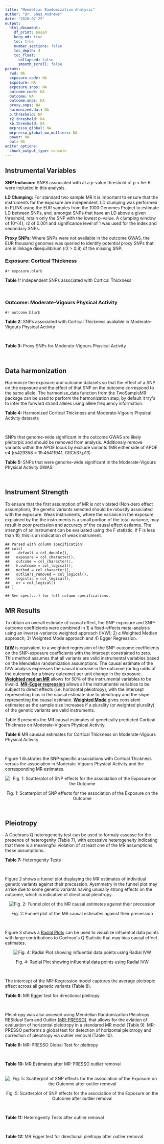```yaml
---
title: "Mendelian Randomization Analysis"
author: "Dr. Shea Andrews"
date: "2020-07-25"
output:
  html_document:
    df_print: paged
    keep_md: true
    toc: true
    number_sections: false
    toc_depth: 4
    toc_float:
      collapsed: false
      smooth_scroll: false
params:
  rwd: NA
  exposure.code: NA
  Exposure: NA
  exposure.snps: NA
  outcome.code: NA
  Outcome: NA
  outcome.snps: NA
  proxy.snps: NA
  harmonized.dat: NA
  p.threshold: NA
  r2.threshold: NA
  kb.threshold: NA
  mrpresso_global: NA
  mrpresso_global_wo_outliers: NA
  power: NA
  out: NA
editor_options:
  chunk_output_type: console
---
```







## Instrumental Variables
**SNP Inclusion:** SNPS associated with at a p-value threshold of p < 5e-6 were included in this analysis.
<br>

**LD Clumping:** For standard two sample MR it is important to ensure that the instruments for the exposure are independent. LD clumping was performed in PLINK using the EUR samples from the 1000 Genomes Project to estimate LD between SNPs, and, amongst SNPs that have an LD above a given threshold, retain only the SNP with the lowest p-value. A clumping window of 10^{4}, r2 of 0.001 and significance level of 1 was used for the index and secondary SNPs.
<br>

**Proxy SNPs:** Where SNPs were not available in the outcome GWAS, the EUR thousand genomes was queried to identify potential proxy SNPs that are in linkage disequilibrium (r2 > 0.8) of the missing SNP.
<br>

### Exposure: Cortical Thickness
`#r exposure.blurb`
<br>

**Table 1:** Independent SNPs associated with Cortical Thickness
<div data-pagedtable="false">
  <script data-pagedtable-source type="application/json">
{"columns":[{"label":["SNP"],"name":[1],"type":["chr"],"align":["left"]},{"label":["CHROM"],"name":[2],"type":["dbl"],"align":["right"]},{"label":["POS"],"name":[3],"type":["dbl"],"align":["right"]},{"label":["REF"],"name":[4],"type":["chr"],"align":["left"]},{"label":["ALT"],"name":[5],"type":["chr"],"align":["left"]},{"label":["AF"],"name":[6],"type":["dbl"],"align":["right"]},{"label":["BETA"],"name":[7],"type":["dbl"],"align":["right"]},{"label":["SE"],"name":[8],"type":["dbl"],"align":["right"]},{"label":["Z"],"name":[9],"type":["dbl"],"align":["right"]},{"label":["P"],"name":[10],"type":["dbl"],"align":["right"]},{"label":["N"],"name":[11],"type":["dbl"],"align":["right"]},{"label":["TRAIT"],"name":[12],"type":["chr"],"align":["left"]}],"data":[{"1":"rs1180331","2":"1","3":"40012184","4":"G","5":"A","6":"0.4610","7":"0.0039","8":"0.0008","9":"4.875000","10":"5.299e-07","11":"32872","12":"Cortical_Thickness"},{"1":"rs556204","2":"1","3":"57595583","4":"G","5":"C","6":"0.1594","7":"-0.0050","8":"0.0010","9":"-5.000000","10":"1.417e-06","11":"32441","12":"Cortical_Thickness"},{"1":"rs2002058","2":"1","3":"58561329","4":"C","5":"T","6":"0.1892","7":"0.0046","8":"0.0010","9":"4.600000","10":"1.289e-06","11":"33089","12":"Cortical_Thickness"},{"1":"rs7549825","2":"1","3":"98554409","4":"A","5":"G","6":"0.3084","7":"0.0040","8":"0.0008","9":"5.000000","10":"2.503e-06","11":"32872","12":"Cortical_Thickness"},{"1":"rs7531555","2":"1","3":"196929310","4":"C","5":"T","6":"0.2386","7":"0.0047","8":"0.0009","9":"5.222222","10":"7.662e-08","11":"32639","12":"Cortical_Thickness"},{"1":"rs6738528","2":"2","3":"27149258","4":"T","5":"A","6":"0.3984","7":"0.0045","8":"0.0008","9":"5.625000","10":"7.324e-09","11":"32872","12":"Cortical_Thickness"},{"1":"rs3770776","2":"2","3":"37150793","4":"A","5":"G","6":"0.4299","7":"0.0039","8":"0.0008","9":"4.875000","10":"3.170e-07","11":"32872","12":"Cortical_Thickness"},{"1":"rs11692435","2":"2","3":"98275354","4":"G","5":"A","6":"0.0910","7":"-0.0091","8":"0.0015","9":"-6.066667","10":"3.179e-10","11":"29128","12":"Cortical_Thickness"},{"1":"rs533577","2":"3","3":"39489651","4":"C","5":"T","6":"0.4935","7":"-0.0050","8":"0.0008","9":"-6.250000","10":"8.426e-11","11":"32872","12":"Cortical_Thickness"},{"1":"rs11708974","2":"3","3":"64395184","4":"C","5":"T","6":"0.4778","7":"0.0035","8":"0.0008","9":"4.375000","10":"4.070e-06","11":"32872","12":"Cortical_Thickness"},{"1":"rs2636563","2":"3","3":"183939044","4":"G","5":"C","6":"0.2416","7":"0.0044","8":"0.0009","9":"4.888889","10":"2.299e-06","11":"31046","12":"Cortical_Thickness"},{"1":"rs10016059","2":"4","3":"2405007","4":"T","5":"C","6":"0.3379","7":"0.0038","8":"0.0008","9":"4.750000","10":"4.994e-06","11":"32441","12":"Cortical_Thickness"},{"1":"rs7657284","2":"4","3":"39688694","4":"A","5":"C","6":"0.2465","7":"0.0044","8":"0.0009","9":"4.888890","10":"2.680e-07","11":"32872","12":"Cortical_Thickness"},{"1":"rs7683042","2":"4","3":"46999235","4":"A","5":"G","6":"0.4028","7":"-0.0036","8":"0.0008","9":"-4.500000","10":"3.852e-06","11":"32872","12":"Cortical_Thickness"},{"1":"rs13107325","2":"4","3":"103188709","4":"C","5":"T","6":"0.0707","7":"-0.0076","8":"0.0015","9":"-5.066667","10":"5.054e-07","11":"32872","12":"Cortical_Thickness"},{"1":"rs35021943","2":"4","3":"121643239","4":"A","5":"C","6":"0.2422","7":"0.0051","8":"0.0009","9":"5.666670","10":"2.979e-09","11":"32872","12":"Cortical_Thickness"},{"1":"rs40565","2":"5","3":"55828636","4":"C","5":"T","6":"0.8108","7":"0.0048","8":"0.0010","9":"4.800000","10":"5.911e-07","11":"32249","12":"Cortical_Thickness"},{"1":"rs2744449","2":"6","3":"52951185","4":"G","5":"C","6":"0.9107","7":"0.0059","8":"0.0013","9":"4.538462","10":"4.452e-06","11":"33281","12":"Cortical_Thickness"},{"1":"rs194833","2":"7","3":"103761274","4":"G","5":"T","6":"0.4771","7":"-0.0035","8":"0.0008","9":"-4.375000","10":"3.614e-06","11":"32486","12":"Cortical_Thickness"},{"1":"rs6961970","2":"7","3":"113901132","4":"C","5":"A","6":"0.2334","7":"0.0041","8":"0.0009","9":"4.555556","10":"2.411e-06","11":"32872","12":"Cortical_Thickness"},{"1":"rs724265","2":"8","3":"8219182","4":"G","5":"A","6":"0.6272","7":"0.0041","8":"0.0008","9":"5.125000","10":"1.012e-07","11":"32872","12":"Cortical_Thickness"},{"1":"rs3200031","2":"8","3":"26227484","4":"C","5":"T","6":"0.0773","7":"0.0071","8":"0.0014","9":"5.071429","10":"5.526e-07","11":"32872","12":"Cortical_Thickness"},{"1":"rs7824177","2":"8","3":"110585288","4":"A","5":"G","6":"0.1616","7":"-0.0059","8":"0.0010","9":"-5.900000","10":"8.922e-09","11":"32872","12":"Cortical_Thickness"},{"1":"rs12543282","2":"8","3":"144627241","4":"C","5":"T","6":"0.2395","7":"0.0043","8":"0.0009","9":"4.777778","10":"4.087e-06","11":"32764","12":"Cortical_Thickness"},{"1":"rs35025323","2":"10","3":"97089991","4":"T","5":"C","6":"0.1210","7":"-0.0054","8":"0.0011","9":"-4.909090","10":"1.762e-06","11":"32872","12":"Cortical_Thickness"},{"1":"rs4296031","2":"11","3":"42540012","4":"G","5":"A","6":"0.8037","7":"-0.0044","8":"0.0010","9":"-4.400000","10":"3.779e-06","11":"32486","12":"Cortical_Thickness"},{"1":"rs7957460","2":"12","3":"32945835","4":"G","5":"A","6":"0.6732","7":"-0.0037","8":"0.0008","9":"-4.625000","10":"2.960e-06","11":"32512","12":"Cortical_Thickness"},{"1":"rs12815451","2":"12","3":"51738706","4":"T","5":"C","6":"0.1519","7":"0.0070","8":"0.0015","9":"4.666670","10":"3.201e-06","11":"20004","12":"Cortical_Thickness"},{"1":"rs1558801","2":"12","3":"109036359","4":"A","5":"C","6":"0.3852","7":"-0.0041","8":"0.0009","9":"-4.555560","10":"2.204e-06","11":"30860","12":"Cortical_Thickness"},{"1":"rs4772440","2":"13","3":"102712476","4":"C","5":"T","6":"0.4224","7":"-0.0036","8":"0.0008","9":"-4.500000","10":"3.102e-06","11":"32872","12":"Cortical_Thickness"},{"1":"rs1742401","2":"16","3":"1971601","4":"G","5":"A","6":"0.3809","7":"-0.0038","8":"0.0008","9":"-4.750000","10":"7.050e-07","11":"32764","12":"Cortical_Thickness"},{"1":"rs734957","2":"17","3":"2612584","4":"G","5":"A","6":"0.2235","7":"0.0066","8":"0.0012","9":"5.500000","10":"6.126e-08","11":"22106","12":"Cortical_Thickness"},{"1":"rs11656696","2":"17","3":"10033679","4":"C","5":"A","6":"0.4288","7":"0.0040","8":"0.0008","9":"5.000000","10":"2.117e-07","11":"32512","12":"Cortical_Thickness"},{"1":"rs7215205","2":"17","3":"29818258","4":"T","5":"C","6":"0.6326","7":"-0.0036","8":"0.0008","9":"-4.500000","10":"3.115e-06","11":"32680","12":"Cortical_Thickness"},{"1":"rs2316766","2":"17","3":"43919068","4":"G","5":"T","6":"0.2098","7":"0.0069","8":"0.0011","9":"6.272727","10":"2.903e-10","11":"26063","12":"Cortical_Thickness"},{"1":"rs117826338","2":"19","3":"5904353","4":"C","5":"T","6":"0.1353","7":"0.0062","8":"0.0012","9":"5.166667","10":"9.902e-08","11":"30012","12":"Cortical_Thickness"},{"1":"rs3816046","2":"19","3":"46118127","4":"C","5":"T","6":"0.3206","7":"-0.0041","8":"0.0008","9":"-5.125000","10":"8.464e-07","11":"30344","12":"Cortical_Thickness"},{"1":"rs5994871","2":"22","3":"22091244","4":"C","5":"T","6":"0.7171","7":"0.0042","8":"0.0009","9":"4.666667","10":"8.821e-07","11":"32872","12":"Cortical_Thickness"},{"1":"rs5756894","2":"22","3":"38450136","4":"C","5":"A","6":"0.6043","7":"0.0035","8":"0.0008","9":"4.375000","10":"4.741e-06","11":"32872","12":"Cortical_Thickness"}],"options":{"columns":{"min":{},"max":[10]},"rows":{"min":[10],"max":[10]},"pages":{}}}
  </script>
</div>
<br>

### Outcome: Moderate-Vigours Physical Activity
`#r outcome.blurb`
<br>

**Table 2:** SNPs associated with Cortical Thickness avaliable in Moderate-Vigours Physical Activity
<div data-pagedtable="false">
  <script data-pagedtable-source type="application/json">
{"columns":[{"label":["SNP"],"name":[1],"type":["chr"],"align":["left"]},{"label":["CHROM"],"name":[2],"type":["dbl"],"align":["right"]},{"label":["POS"],"name":[3],"type":["dbl"],"align":["right"]},{"label":["REF"],"name":[4],"type":["chr"],"align":["left"]},{"label":["ALT"],"name":[5],"type":["chr"],"align":["left"]},{"label":["AF"],"name":[6],"type":["dbl"],"align":["right"]},{"label":["BETA"],"name":[7],"type":["dbl"],"align":["right"]},{"label":["SE"],"name":[8],"type":["dbl"],"align":["right"]},{"label":["Z"],"name":[9],"type":["dbl"],"align":["right"]},{"label":["P"],"name":[10],"type":["dbl"],"align":["right"]},{"label":["N"],"name":[11],"type":["dbl"],"align":["right"]},{"label":["TRAIT"],"name":[12],"type":["chr"],"align":["left"]}],"data":[{"1":"rs1180331","2":"1","3":"40012184","4":"G","5":"A","6":"0.458217","7":"-2.09714e-04","8":"0.00221232","9":"-0.09479370","10":"0.9200","11":"377234","12":"MVPA"},{"1":"rs556204","2":"1","3":"57595583","4":"G","5":"C","6":"0.159740","7":"-3.58906e-03","8":"0.00301759","9":"-1.18938000","10":"0.2300","11":"377234","12":"MVPA"},{"1":"rs2002058","2":"1","3":"58561329","4":"C","5":"T","6":"0.192649","7":"-2.41518e-03","8":"0.00281431","9":"-0.85817800","10":"0.3900","11":"377234","12":"MVPA"},{"1":"rs7549825","2":"1","3":"98554409","4":"A","5":"G","6":"0.304180","7":"-1.66611e-03","8":"0.00240441","9":"-0.69293900","10":"0.4900","11":"377234","12":"MVPA"},{"1":"rs7531555","2":"1","3":"196929310","4":"C","5":"T","6":"0.229282","7":"1.48350e-03","8":"0.00261861","9":"0.56652200","10":"0.5700","11":"377234","12":"MVPA"},{"1":"rs6738528","2":"2","3":"27149258","4":"T","5":"A","6":"0.388959","7":"6.18855e-04","8":"0.00226085","9":"0.27372700","10":"0.7800","11":"377234","12":"MVPA"},{"1":"rs3770776","2":"2","3":"37150793","4":"A","5":"G","6":"0.419415","7":"-3.30428e-04","8":"0.00223714","9":"-0.14770100","10":"0.8800","11":"377234","12":"MVPA"},{"1":"rs11692435","2":"2","3":"98275354","4":"G","5":"A","6":"0.082768","7":"3.27710e-03","8":"0.00417273","9":"0.78536100","10":"0.4300","11":"377234","12":"MVPA"},{"1":"rs533577","2":"3","3":"39489651","4":"C","5":"T","6":"0.494746","7":"1.87109e-04","8":"0.00220808","9":"0.08473830","10":"0.9300","11":"377234","12":"MVPA"},{"1":"rs11708974","2":"3","3":"64395184","4":"C","5":"T","6":"0.490353","7":"1.19791e-03","8":"0.00220162","9":"0.54410400","10":"0.5900","11":"377234","12":"MVPA"},{"1":"rs2636563","2":"3","3":"183939044","4":"G","5":"C","6":"0.238751","7":"4.32452e-03","8":"0.00258828","9":"1.67081000","10":"0.0950","11":"377234","12":"MVPA"},{"1":"rs10016059","2":"4","3":"2405007","4":"T","5":"C","6":"0.342065","7":"-7.85639e-04","8":"0.00231930","9":"-0.33874000","10":"0.7300","11":"377234","12":"MVPA"},{"1":"rs7657284","2":"4","3":"39688694","4":"A","5":"C","6":"0.249270","7":"2.38411e-03","8":"0.00255050","9":"0.93476200","10":"0.3500","11":"377234","12":"MVPA"},{"1":"rs7683042","2":"4","3":"46999235","4":"A","5":"G","6":"0.405805","7":"8.55802e-04","8":"0.00224926","9":"0.38048200","10":"0.7000","11":"377234","12":"MVPA"},{"1":"rs13107325","2":"4","3":"103188709","4":"C","5":"T","6":"0.074193","7":"-5.25019e-03","8":"0.00421091","9":"-1.24681000","10":"0.2100","11":"377234","12":"MVPA"},{"1":"rs35021943","2":"4","3":"121643239","4":"A","5":"C","6":"0.248718","7":"-2.78164e-03","8":"0.00256295","9":"-1.08533000","10":"0.2800","11":"377234","12":"MVPA"},{"1":"rs40565","2":"5","3":"55828636","4":"C","5":"T","6":"0.821366","7":"4.03168e-03","8":"0.00287328","9":"1.40316000","10":"0.1600","11":"377234","12":"MVPA"},{"1":"rs2744449","2":"6","3":"52951185","4":"G","5":"C","6":"0.903953","7":"-1.02080e-02","8":"0.00375160","9":"-2.72097000","10":"0.0065","11":"377234","12":"MVPA"},{"1":"rs6961970","2":"7","3":"113901132","4":"C","5":"A","6":"0.245411","7":"1.27032e-03","8":"0.00257272","9":"0.49376500","10":"0.6200","11":"377234","12":"MVPA"},{"1":"rs724265","2":"8","3":"8219182","4":"G","5":"A","6":"0.625957","7":"-4.94644e-03","8":"0.00229084","9":"-2.15923000","10":"0.0310","11":"377234","12":"MVPA"},{"1":"rs3200031","2":"8","3":"26227484","4":"C","5":"T","6":"0.078525","7":"-2.10542e-03","8":"0.00412235","9":"-0.51073300","10":"0.6100","11":"377234","12":"MVPA"},{"1":"rs7824177","2":"8","3":"110585288","4":"A","5":"G","6":"0.161021","7":"4.81764e-04","8":"0.00300457","9":"0.16034400","10":"0.8700","11":"377234","12":"MVPA"},{"1":"rs12543282","2":"8","3":"144627241","4":"C","5":"T","6":"0.234975","7":"4.48189e-03","8":"0.00260518","9":"1.72038000","10":"0.0850","11":"377234","12":"MVPA"},{"1":"rs35025323","2":"10","3":"97089991","4":"T","5":"C","6":"0.117254","7":"-3.01334e-03","8":"0.00343480","9":"-0.87729700","10":"0.3800","11":"377234","12":"MVPA"},{"1":"rs7957460","2":"12","3":"32945835","4":"G","5":"A","6":"0.679234","7":"-1.64199e-03","8":"0.00236007","9":"-0.69573800","10":"0.4900","11":"377234","12":"MVPA"},{"1":"rs1558801","2":"12","3":"109036359","4":"A","5":"C","6":"0.391966","7":"-3.94001e-03","8":"0.00227400","9":"-1.73263000","10":"0.0830","11":"377234","12":"MVPA"},{"1":"rs4772440","2":"13","3":"102712476","4":"C","5":"T","6":"0.415835","7":"-2.20701e-03","8":"0.00225943","9":"-0.97679900","10":"0.3300","11":"377234","12":"MVPA"},{"1":"rs1742401","2":"16","3":"1971601","4":"G","5":"A","6":"0.380197","7":"9.36757e-04","8":"0.00226802","9":"0.41302900","10":"0.6800","11":"377234","12":"MVPA"},{"1":"rs734957","2":"17","3":"2612584","4":"G","5":"A","6":"0.220357","7":"1.13531e-05","8":"0.00276721","9":"0.00410272","10":"1.0000","11":"377234","12":"MVPA"},{"1":"rs11656696","2":"17","3":"10033679","4":"C","5":"A","6":"0.430501","7":"-6.79703e-04","8":"0.00225284","9":"-0.30170900","10":"0.7600","11":"377234","12":"MVPA"},{"1":"rs7215205","2":"17","3":"29818258","4":"T","5":"C","6":"0.631859","7":"3.04632e-03","8":"0.00229711","9":"1.32615000","10":"0.1800","11":"377234","12":"MVPA"},{"1":"rs117826338","2":"19","3":"5904353","4":"C","5":"T","6":"0.136224","7":"1.20528e-03","8":"0.00321468","9":"0.37493000","10":"0.7100","11":"377234","12":"MVPA"},{"1":"rs3816046","2":"19","3":"46118127","4":"C","5":"T","6":"0.328438","7":"-1.41858e-03","8":"0.00234625","9":"-0.60461600","10":"0.5500","11":"377234","12":"MVPA"},{"1":"rs5994871","2":"22","3":"22091244","4":"C","5":"T","6":"0.718266","7":"4.23364e-03","8":"0.00247716","9":"1.70907000","10":"0.0870","11":"377234","12":"MVPA"},{"1":"rs5756894","2":"22","3":"38450136","4":"C","5":"A","6":"0.603806","7":"-4.63708e-03","8":"0.00225498","9":"-2.05637000","10":"0.0400","11":"377234","12":"MVPA"},{"1":"rs194833","2":"NA","3":"NA","4":"NA","5":"NA","6":"NA","7":"NA","8":"NA","9":"NA","10":"NA","11":"NA","12":"NA"},{"1":"rs4296031","2":"NA","3":"NA","4":"NA","5":"NA","6":"NA","7":"NA","8":"NA","9":"NA","10":"NA","11":"NA","12":"NA"},{"1":"rs12815451","2":"NA","3":"NA","4":"NA","5":"NA","6":"NA","7":"NA","8":"NA","9":"NA","10":"NA","11":"NA","12":"NA"},{"1":"rs2316766","2":"NA","3":"NA","4":"NA","5":"NA","6":"NA","7":"NA","8":"NA","9":"NA","10":"NA","11":"NA","12":"NA"}],"options":{"columns":{"min":{},"max":[10]},"rows":{"min":[10],"max":[10]},"pages":{}}}
  </script>
</div>
<br>

**Table 3:** Proxy SNPs for Moderate-Vigours Physical Activity
<div data-pagedtable="false">
  <script data-pagedtable-source type="application/json">
{"columns":[{"label":["target_snp"],"name":[1],"type":["chr"],"align":["left"]},{"label":["proxy_snp"],"name":[2],"type":["chr"],"align":["left"]},{"label":["ld.r2"],"name":[3],"type":["dbl"],"align":["right"]},{"label":["Dprime"],"name":[4],"type":["dbl"],"align":["right"]},{"label":["PHASE"],"name":[5],"type":["chr"],"align":["left"]},{"label":["X12"],"name":[6],"type":["lgl"],"align":["right"]},{"label":["CHROM"],"name":[7],"type":["dbl"],"align":["right"]},{"label":["POS"],"name":[8],"type":["dbl"],"align":["right"]},{"label":["REF.proxy"],"name":[9],"type":["chr"],"align":["left"]},{"label":["ALT.proxy"],"name":[10],"type":["chr"],"align":["left"]},{"label":["AF"],"name":[11],"type":["dbl"],"align":["right"]},{"label":["BETA"],"name":[12],"type":["dbl"],"align":["right"]},{"label":["SE"],"name":[13],"type":["dbl"],"align":["right"]},{"label":["Z"],"name":[14],"type":["dbl"],"align":["right"]},{"label":["P"],"name":[15],"type":["dbl"],"align":["right"]},{"label":["N"],"name":[16],"type":["dbl"],"align":["right"]},{"label":["TRAIT"],"name":[17],"type":["chr"],"align":["left"]},{"label":["ref"],"name":[18],"type":["chr"],"align":["left"]},{"label":["ref.proxy"],"name":[19],"type":["chr"],"align":["left"]},{"label":["alt"],"name":[20],"type":["chr"],"align":["left"]},{"label":["alt.proxy"],"name":[21],"type":["chr"],"align":["left"]},{"label":["ALT"],"name":[22],"type":["chr"],"align":["left"]},{"label":["REF"],"name":[23],"type":["chr"],"align":["left"]},{"label":["proxy.outcome"],"name":[24],"type":["lgl"],"align":["right"]}],"data":[{"1":"rs194833","2":"rs194834","3":"0.996031","4":"1","5":"GG/TA","6":"NA","7":"7","8":"103762313","9":"G","10":"A","11":"0.463727","12":"0.00308751","13":"0.00220958","14":"1.397330","15":"1.6e-01","16":"377234","17":"MVPA","18":"G","19":"G","20":"T","21":"A","22":"T","23":"G","24":"TRUE"},{"1":"rs4296031","2":"rs1809327","3":"1.000000","4":"1","5":"GG/AA","6":"NA","7":"11","8":"42536345","9":"G","10":"A","11":"0.819659","12":"0.00205121","13":"0.00287003","14":"0.714700","15":"4.7e-01","16":"377234","17":"MVPA","18":"G","19":"G","20":"A","21":"A","22":"A","23":"G","24":"TRUE"},{"1":"rs12815451","2":"rs7315646","3":"0.863025","4":"1","5":"CA/TT","6":"NA","7":"12","8":"51741617","9":"T","10":"A","11":"0.135373","12":"0.00291755","13":"0.00334787","14":"0.871465","15":"3.8e-01","16":"377234","17":"MVPA","18":"C","19":"A","20":"T","21":"T","22":"C","23":"T","24":"TRUE"},{"1":"rs2316766","2":"rs2106785","3":"0.994535","4":"1","5":"TT/GC","6":"NA","7":"17","8":"43919105","9":"C","10":"T","11":"0.221713","12":"0.01129720","13":"0.00266351","14":"4.241470","15":"2.2e-05","16":"377234","17":"MVPA","18":"T","19":"T","20":"G","21":"C","22":"T","23":"G","24":"TRUE"}],"options":{"columns":{"min":{},"max":[10]},"rows":{"min":[10],"max":[10]},"pages":{}}}
  </script>
</div>
<br>

## Data harmonization
Harmonize the exposure and outcome datasets so that the effect of a SNP on the exposure and the effect of that SNP on the outcome correspond to the same allele. The harmonise_data function from the TwoSampleMR package can be used to perform the harmonization step, by default it try's to infer the forward strand alleles using allele frequency information.
<br>

**Table 4:** Harmonized Cortical Thickness and Moderate-Vigours Physical Activity datasets
<div data-pagedtable="false">
  <script data-pagedtable-source type="application/json">
{"columns":[{"label":["SNP"],"name":[1],"type":["chr"],"align":["left"]},{"label":["effect_allele.exposure"],"name":[2],"type":["chr"],"align":["left"]},{"label":["other_allele.exposure"],"name":[3],"type":["chr"],"align":["left"]},{"label":["effect_allele.outcome"],"name":[4],"type":["chr"],"align":["left"]},{"label":["other_allele.outcome"],"name":[5],"type":["chr"],"align":["left"]},{"label":["beta.exposure"],"name":[6],"type":["dbl"],"align":["right"]},{"label":["beta.outcome"],"name":[7],"type":["dbl"],"align":["right"]},{"label":["eaf.exposure"],"name":[8],"type":["dbl"],"align":["right"]},{"label":["eaf.outcome"],"name":[9],"type":["dbl"],"align":["right"]},{"label":["remove"],"name":[10],"type":["lgl"],"align":["right"]},{"label":["palindromic"],"name":[11],"type":["lgl"],"align":["right"]},{"label":["ambiguous"],"name":[12],"type":["lgl"],"align":["right"]},{"label":["id.outcome"],"name":[13],"type":["chr"],"align":["left"]},{"label":["chr.outcome"],"name":[14],"type":["dbl"],"align":["right"]},{"label":["pos.outcome"],"name":[15],"type":["dbl"],"align":["right"]},{"label":["se.outcome"],"name":[16],"type":["dbl"],"align":["right"]},{"label":["z.outcome"],"name":[17],"type":["dbl"],"align":["right"]},{"label":["pval.outcome"],"name":[18],"type":["dbl"],"align":["right"]},{"label":["samplesize.outcome"],"name":[19],"type":["dbl"],"align":["right"]},{"label":["outcome"],"name":[20],"type":["chr"],"align":["left"]},{"label":["mr_keep.outcome"],"name":[21],"type":["lgl"],"align":["right"]},{"label":["pval_origin.outcome"],"name":[22],"type":["chr"],"align":["left"]},{"label":["chr.exposure"],"name":[23],"type":["dbl"],"align":["right"]},{"label":["pos.exposure"],"name":[24],"type":["dbl"],"align":["right"]},{"label":["se.exposure"],"name":[25],"type":["dbl"],"align":["right"]},{"label":["z.exposure"],"name":[26],"type":["dbl"],"align":["right"]},{"label":["pval.exposure"],"name":[27],"type":["dbl"],"align":["right"]},{"label":["samplesize.exposure"],"name":[28],"type":["dbl"],"align":["right"]},{"label":["exposure"],"name":[29],"type":["chr"],"align":["left"]},{"label":["mr_keep.exposure"],"name":[30],"type":["lgl"],"align":["right"]},{"label":["pval_origin.exposure"],"name":[31],"type":["chr"],"align":["left"]},{"label":["id.exposure"],"name":[32],"type":["chr"],"align":["left"]},{"label":["action"],"name":[33],"type":["dbl"],"align":["right"]},{"label":["mr_keep"],"name":[34],"type":["lgl"],"align":["right"]},{"label":["pt"],"name":[35],"type":["dbl"],"align":["right"]},{"label":["pleitropy_keep"],"name":[36],"type":["lgl"],"align":["right"]},{"label":["mrpresso_RSSobs"],"name":[37],"type":["dbl"],"align":["right"]},{"label":["mrpresso_pval"],"name":[38],"type":["dbl"],"align":["right"]},{"label":["mrpresso_keep"],"name":[39],"type":["lgl"],"align":["right"]}],"data":[{"1":"rs10016059","2":"C","3":"T","4":"C","5":"T","6":"0.0038","7":"-7.85639e-04","8":"0.3379","9":"0.342065","10":"FALSE","11":"FALSE","12":"FALSE","13":"vudziZ","14":"4","15":"2405007","16":"0.00231930","17":"-0.33874000","18":"7.3e-01","19":"377234","20":"Klimentidis2018mvpa","21":"TRUE","22":"reported","23":"4","24":"2405007","25":"0.0008","26":"4.750000","27":"4.994e-06","28":"32441","29":"Grasby2020thickness","30":"TRUE","31":"reported","32":"Esc9Ma","33":"2","34":"TRUE","35":"5e-06","36":"TRUE","37":"1.554477e-06","38":"1.0000","39":"TRUE"},{"1":"rs11656696","2":"A","3":"C","4":"A","5":"C","6":"0.0040","7":"-6.79703e-04","8":"0.4288","9":"0.430501","10":"FALSE","11":"FALSE","12":"FALSE","13":"vudziZ","14":"17","15":"10033679","16":"0.00225284","17":"-0.30170900","18":"7.6e-01","19":"377234","20":"Klimentidis2018mvpa","21":"TRUE","22":"reported","23":"17","24":"10033679","25":"0.0008","26":"5.000000","27":"2.117e-07","28":"32512","29":"Grasby2020thickness","30":"TRUE","31":"reported","32":"Esc9Ma","33":"2","34":"TRUE","35":"5e-06","36":"TRUE","37":"1.360364e-06","38":"1.0000","39":"TRUE"},{"1":"rs11692435","2":"A","3":"G","4":"A","5":"G","6":"-0.0091","7":"3.27710e-03","8":"0.0910","9":"0.082768","10":"FALSE","11":"FALSE","12":"FALSE","13":"vudziZ","14":"2","15":"98275354","16":"0.00417273","17":"0.78536100","18":"4.3e-01","19":"377234","20":"Klimentidis2018mvpa","21":"TRUE","22":"reported","23":"2","24":"98275354","25":"0.0015","26":"-6.066667","27":"3.179e-10","28":"29128","29":"Grasby2020thickness","30":"TRUE","31":"reported","32":"Esc9Ma","33":"2","34":"TRUE","35":"5e-06","36":"TRUE","37":"2.013777e-05","38":"1.0000","39":"TRUE"},{"1":"rs11708974","2":"T","3":"C","4":"T","5":"C","6":"0.0035","7":"1.19791e-03","8":"0.4778","9":"0.490353","10":"FALSE","11":"FALSE","12":"FALSE","13":"vudziZ","14":"3","15":"64395184","16":"0.00220162","17":"0.54410400","18":"5.9e-01","19":"377234","20":"Klimentidis2018mvpa","21":"TRUE","22":"reported","23":"3","24":"64395184","25":"0.0008","26":"4.375000","27":"4.070e-06","28":"32872","29":"Grasby2020thickness","30":"TRUE","31":"reported","32":"Esc9Ma","33":"2","34":"TRUE","35":"5e-06","36":"TRUE","37":"6.627308e-07","38":"1.0000","39":"TRUE"},{"1":"rs117826338","2":"T","3":"C","4":"T","5":"C","6":"0.0062","7":"1.20528e-03","8":"0.1353","9":"0.136224","10":"FALSE","11":"FALSE","12":"FALSE","13":"vudziZ","14":"19","15":"5904353","16":"0.00321468","17":"0.37493000","18":"7.1e-01","19":"377234","20":"Klimentidis2018mvpa","21":"TRUE","22":"reported","23":"19","24":"5904353","25":"0.0012","26":"5.166667","27":"9.902e-08","28":"30012","29":"Grasby2020thickness","30":"TRUE","31":"reported","32":"Esc9Ma","33":"2","34":"TRUE","35":"5e-06","36":"TRUE","37":"2.616240e-07","38":"1.0000","39":"TRUE"},{"1":"rs1180331","2":"A","3":"G","4":"A","5":"G","6":"0.0039","7":"-2.09714e-04","8":"0.4610","9":"0.458217","10":"FALSE","11":"FALSE","12":"FALSE","13":"vudziZ","14":"1","15":"40012184","16":"0.00221232","17":"-0.09479370","18":"9.2e-01","19":"377234","20":"Klimentidis2018mvpa","21":"TRUE","22":"reported","23":"1","24":"40012184","25":"0.0008","26":"4.875000","27":"5.299e-07","28":"32872","29":"Grasby2020thickness","30":"TRUE","31":"reported","32":"Esc9Ma","33":"2","34":"TRUE","35":"5e-06","36":"TRUE","37":"4.519675e-07","38":"1.0000","39":"TRUE"},{"1":"rs12543282","2":"T","3":"C","4":"T","5":"C","6":"0.0043","7":"4.48189e-03","8":"0.2395","9":"0.234975","10":"FALSE","11":"FALSE","12":"FALSE","13":"vudziZ","14":"8","15":"144627241","16":"0.00260518","17":"1.72038000","18":"8.5e-02","19":"377234","20":"Klimentidis2018mvpa","21":"TRUE","22":"reported","23":"8","24":"144627241","25":"0.0009","26":"4.777778","27":"4.087e-06","28":"32764","29":"Grasby2020thickness","30":"TRUE","31":"reported","32":"Esc9Ma","33":"2","34":"TRUE","35":"5e-06","36":"TRUE","37":"1.663545e-05","38":"1.0000","39":"TRUE"},{"1":"rs12815451","2":"C","3":"T","4":"C","5":"T","6":"0.0070","7":"2.91755e-03","8":"0.1519","9":"0.135373","10":"FALSE","11":"FALSE","12":"FALSE","13":"vudziZ","14":"12","15":"51741617","16":"0.00334787","17":"0.87146500","18":"3.8e-01","19":"377234","20":"Klimentidis2018mvpa","21":"TRUE","22":"reported","23":"12","24":"51738706","25":"0.0015","26":"4.666670","27":"3.201e-06","28":"20004","29":"Grasby2020thickness","30":"TRUE","31":"reported","32":"Esc9Ma","33":"2","34":"TRUE","35":"5e-06","36":"TRUE","37":"4.811320e-06","38":"1.0000","39":"TRUE"},{"1":"rs13107325","2":"T","3":"C","4":"T","5":"C","6":"-0.0076","7":"-5.25019e-03","8":"0.0707","9":"0.074193","10":"FALSE","11":"FALSE","12":"FALSE","13":"vudziZ","14":"4","15":"103188709","16":"0.00421091","17":"-1.24681000","18":"2.1e-01","19":"377234","20":"Klimentidis2018mvpa","21":"TRUE","22":"reported","23":"4","24":"103188709","25":"0.0015","26":"-5.066667","27":"5.054e-07","28":"32872","29":"Grasby2020thickness","30":"TRUE","31":"reported","32":"Esc9Ma","33":"2","34":"TRUE","35":"5e-06","36":"TRUE","37":"2.023018e-05","38":"1.0000","39":"TRUE"},{"1":"rs1558801","2":"C","3":"A","4":"C","5":"A","6":"-0.0041","7":"-3.94001e-03","8":"0.3852","9":"0.391966","10":"FALSE","11":"FALSE","12":"FALSE","13":"vudziZ","14":"12","15":"109036359","16":"0.00227400","17":"-1.73263000","18":"8.3e-02","19":"377234","20":"Klimentidis2018mvpa","21":"TRUE","22":"reported","23":"12","24":"109036359","25":"0.0009","26":"-4.555560","27":"2.204e-06","28":"30860","29":"Grasby2020thickness","30":"TRUE","31":"reported","32":"Esc9Ma","33":"2","34":"TRUE","35":"5e-06","36":"TRUE","37":"1.269786e-05","38":"1.0000","39":"TRUE"},{"1":"rs1742401","2":"A","3":"G","4":"A","5":"G","6":"-0.0038","7":"9.36757e-04","8":"0.3809","9":"0.380197","10":"FALSE","11":"FALSE","12":"FALSE","13":"vudziZ","14":"16","15":"1971601","16":"0.00226802","17":"0.41302900","18":"6.8e-01","19":"377234","20":"Klimentidis2018mvpa","21":"TRUE","22":"reported","23":"16","24":"1971601","25":"0.0008","26":"-4.750000","27":"7.050e-07","28":"32764","29":"Grasby2020thickness","30":"TRUE","31":"reported","32":"Esc9Ma","33":"2","34":"TRUE","35":"5e-06","36":"TRUE","37":"1.967300e-06","38":"1.0000","39":"TRUE"},{"1":"rs194833","2":"T","3":"G","4":"T","5":"G","6":"-0.0035","7":"3.08751e-03","8":"0.4771","9":"0.463727","10":"FALSE","11":"FALSE","12":"FALSE","13":"vudziZ","14":"7","15":"103762313","16":"0.00220958","17":"1.39733000","18":"1.6e-01","19":"377234","20":"Klimentidis2018mvpa","21":"TRUE","22":"reported","23":"7","24":"103761274","25":"0.0008","26":"-4.375000","27":"3.614e-06","28":"32486","29":"Grasby2020thickness","30":"TRUE","31":"reported","32":"Esc9Ma","33":"2","34":"TRUE","35":"5e-06","36":"TRUE","37":"1.266498e-05","38":"1.0000","39":"TRUE"},{"1":"rs2002058","2":"T","3":"C","4":"T","5":"C","6":"0.0046","7":"-2.41518e-03","8":"0.1892","9":"0.192649","10":"FALSE","11":"FALSE","12":"FALSE","13":"vudziZ","14":"1","15":"58561329","16":"0.00281431","17":"-0.85817800","18":"3.9e-01","19":"377234","20":"Klimentidis2018mvpa","21":"TRUE","22":"reported","23":"1","24":"58561329","25":"0.0010","26":"4.600000","27":"1.289e-06","28":"33089","29":"Grasby2020thickness","30":"TRUE","31":"reported","32":"Esc9Ma","33":"2","34":"TRUE","35":"5e-06","36":"TRUE","37":"9.030423e-06","38":"1.0000","39":"TRUE"},{"1":"rs2316766","2":"T","3":"G","4":"T","5":"G","6":"0.0069","7":"1.12972e-02","8":"0.2098","9":"0.221713","10":"FALSE","11":"FALSE","12":"FALSE","13":"vudziZ","14":"17","15":"43919105","16":"0.00266351","17":"4.24147000","18":"2.2e-05","19":"377234","20":"Klimentidis2018mvpa","21":"TRUE","22":"reported","23":"17","24":"43919068","25":"0.0011","26":"6.272727","27":"2.903e-10","28":"26063","29":"Grasby2020thickness","30":"TRUE","31":"reported","32":"Esc9Ma","33":"2","34":"TRUE","35":"5e-06","36":"TRUE","37":"1.232375e-04","38":"0.0078","39":"FALSE"},{"1":"rs2636563","2":"C","3":"G","4":"C","5":"G","6":"0.0044","7":"4.32452e-03","8":"0.2416","9":"0.238751","10":"FALSE","11":"TRUE","12":"FALSE","13":"vudziZ","14":"3","15":"183939044","16":"0.00258828","17":"1.67081000","18":"9.5e-02","19":"377234","20":"Klimentidis2018mvpa","21":"TRUE","22":"reported","23":"3","24":"183939044","25":"0.0009","26":"4.888889","27":"2.299e-06","28":"31046","29":"Grasby2020thickness","30":"TRUE","31":"reported","32":"Esc9Ma","33":"2","34":"TRUE","35":"5e-06","36":"TRUE","37":"1.529890e-05","38":"1.0000","39":"TRUE"},{"1":"rs2744449","2":"C","3":"G","4":"C","5":"G","6":"0.0059","7":"-1.02080e-02","8":"0.9107","9":"0.903953","10":"FALSE","11":"TRUE","12":"FALSE","13":"vudziZ","14":"6","15":"52951185","16":"0.00375160","17":"-2.72097000","18":"6.5e-03","19":"377234","20":"Klimentidis2018mvpa","21":"TRUE","22":"reported","23":"6","24":"52951185","25":"0.0013","26":"4.538462","27":"4.452e-06","28":"33281","29":"Grasby2020thickness","30":"TRUE","31":"reported","32":"Esc9Ma","33":"2","34":"TRUE","35":"5e-06","36":"TRUE","37":"1.232361e-04","38":"0.1248","39":"TRUE"},{"1":"rs3200031","2":"T","3":"C","4":"T","5":"C","6":"0.0071","7":"-2.10542e-03","8":"0.0773","9":"0.078525","10":"FALSE","11":"FALSE","12":"FALSE","13":"vudziZ","14":"8","15":"26227484","16":"0.00412235","17":"-0.51073300","18":"6.1e-01","19":"377234","20":"Klimentidis2018mvpa","21":"TRUE","22":"reported","23":"8","24":"26227484","25":"0.0014","26":"5.071429","27":"5.526e-07","28":"32872","29":"Grasby2020thickness","30":"TRUE","31":"reported","32":"Esc9Ma","33":"2","34":"TRUE","35":"5e-06","36":"TRUE","37":"8.927006e-06","38":"1.0000","39":"TRUE"},{"1":"rs35021943","2":"C","3":"A","4":"C","5":"A","6":"0.0051","7":"-2.78164e-03","8":"0.2422","9":"0.248718","10":"FALSE","11":"FALSE","12":"FALSE","13":"vudziZ","14":"4","15":"121643239","16":"0.00256295","17":"-1.08533000","18":"2.8e-01","19":"377234","20":"Klimentidis2018mvpa","21":"TRUE","22":"reported","23":"4","24":"121643239","25":"0.0009","26":"5.666670","27":"2.979e-09","28":"32872","29":"Grasby2020thickness","30":"TRUE","31":"reported","32":"Esc9Ma","33":"2","34":"TRUE","35":"5e-06","36":"TRUE","37":"1.207075e-05","38":"1.0000","39":"TRUE"},{"1":"rs35025323","2":"C","3":"T","4":"C","5":"T","6":"-0.0054","7":"-3.01334e-03","8":"0.1210","9":"0.117254","10":"FALSE","11":"FALSE","12":"FALSE","13":"vudziZ","14":"10","15":"97089991","16":"0.00343480","17":"-0.87729700","18":"3.8e-01","19":"377234","20":"Klimentidis2018mvpa","21":"TRUE","22":"reported","23":"10","24":"97089991","25":"0.0011","26":"-4.909090","27":"1.762e-06","28":"32872","29":"Grasby2020thickness","30":"TRUE","31":"reported","32":"Esc9Ma","33":"2","34":"TRUE","35":"5e-06","36":"TRUE","37":"5.972964e-06","38":"1.0000","39":"TRUE"},{"1":"rs3770776","2":"G","3":"A","4":"G","5":"A","6":"0.0039","7":"-3.30428e-04","8":"0.4299","9":"0.419415","10":"FALSE","11":"FALSE","12":"FALSE","13":"vudziZ","14":"2","15":"37150793","16":"0.00223714","17":"-0.14770100","18":"8.8e-01","19":"377234","20":"Klimentidis2018mvpa","21":"TRUE","22":"reported","23":"2","24":"37150793","25":"0.0008","26":"4.875000","27":"3.170e-07","28":"32872","29":"Grasby2020thickness","30":"TRUE","31":"reported","32":"Esc9Ma","33":"2","34":"TRUE","35":"5e-06","36":"TRUE","37":"6.330044e-07","38":"1.0000","39":"TRUE"},{"1":"rs3816046","2":"T","3":"C","4":"T","5":"C","6":"-0.0041","7":"-1.41858e-03","8":"0.3206","9":"0.328438","10":"FALSE","11":"FALSE","12":"FALSE","13":"vudziZ","14":"19","15":"46118127","16":"0.00234625","17":"-0.60461600","18":"5.5e-01","19":"377234","20":"Klimentidis2018mvpa","21":"TRUE","22":"reported","23":"19","24":"46118127","25":"0.0008","26":"-5.125000","27":"8.464e-07","28":"30344","29":"Grasby2020thickness","30":"TRUE","31":"reported","32":"Esc9Ma","33":"2","34":"TRUE","35":"5e-06","36":"TRUE","37":"9.475670e-07","38":"1.0000","39":"TRUE"},{"1":"rs40565","2":"T","3":"C","4":"T","5":"C","6":"0.0048","7":"4.03168e-03","8":"0.8108","9":"0.821366","10":"FALSE","11":"FALSE","12":"FALSE","13":"vudziZ","14":"5","15":"55828636","16":"0.00287328","17":"1.40316000","18":"1.6e-01","19":"377234","20":"Klimentidis2018mvpa","21":"TRUE","22":"reported","23":"5","24":"55828636","25":"0.0010","26":"4.800000","27":"5.911e-07","28":"32249","29":"Grasby2020thickness","30":"TRUE","31":"reported","32":"Esc9Ma","33":"2","34":"TRUE","35":"5e-06","36":"TRUE","37":"1.268752e-05","38":"1.0000","39":"TRUE"},{"1":"rs4296031","2":"A","3":"G","4":"A","5":"G","6":"-0.0044","7":"2.05121e-03","8":"0.8037","9":"0.819659","10":"FALSE","11":"FALSE","12":"FALSE","13":"vudziZ","14":"11","15":"42536345","16":"0.00287003","17":"0.71470000","18":"4.7e-01","19":"377234","20":"Klimentidis2018mvpa","21":"TRUE","22":"reported","23":"11","24":"42540012","25":"0.0010","26":"-4.400000","27":"3.779e-06","28":"32486","29":"Grasby2020thickness","30":"TRUE","31":"reported","32":"Esc9Ma","33":"2","34":"TRUE","35":"5e-06","36":"TRUE","37":"6.775721e-06","38":"1.0000","39":"TRUE"},{"1":"rs4772440","2":"T","3":"C","4":"T","5":"C","6":"-0.0036","7":"-2.20701e-03","8":"0.4224","9":"0.415835","10":"FALSE","11":"FALSE","12":"FALSE","13":"vudziZ","14":"13","15":"102712476","16":"0.00225943","17":"-0.97679900","18":"3.3e-01","19":"377234","20":"Klimentidis2018mvpa","21":"TRUE","22":"reported","23":"13","24":"102712476","25":"0.0008","26":"-4.500000","27":"3.102e-06","28":"32872","29":"Grasby2020thickness","30":"TRUE","31":"reported","32":"Esc9Ma","33":"2","34":"TRUE","35":"5e-06","36":"TRUE","37":"3.357689e-06","38":"1.0000","39":"TRUE"},{"1":"rs533577","2":"T","3":"C","4":"T","5":"C","6":"-0.0050","7":"1.87109e-04","8":"0.4935","9":"0.494746","10":"FALSE","11":"FALSE","12":"FALSE","13":"vudziZ","14":"3","15":"39489651","16":"0.00220808","17":"0.08473830","18":"9.3e-01","19":"377234","20":"Klimentidis2018mvpa","21":"TRUE","22":"reported","23":"3","24":"39489651","25":"0.0008","26":"-6.250000","27":"8.426e-11","28":"32872","29":"Grasby2020thickness","30":"TRUE","31":"reported","32":"Esc9Ma","33":"2","34":"TRUE","35":"5e-06","36":"TRUE","37":"6.258672e-07","38":"1.0000","39":"TRUE"},{"1":"rs556204","2":"C","3":"G","4":"C","5":"G","6":"-0.0050","7":"-3.58906e-03","8":"0.1594","9":"0.159740","10":"FALSE","11":"TRUE","12":"FALSE","13":"vudziZ","14":"1","15":"57595583","16":"0.00301759","17":"-1.18938000","18":"2.3e-01","19":"377234","20":"Klimentidis2018mvpa","21":"TRUE","22":"reported","23":"1","24":"57595583","25":"0.0010","26":"-5.000000","27":"1.417e-06","28":"32441","29":"Grasby2020thickness","30":"TRUE","31":"reported","32":"Esc9Ma","33":"2","34":"TRUE","35":"5e-06","36":"TRUE","37":"9.515702e-06","38":"1.0000","39":"TRUE"},{"1":"rs5756894","2":"A","3":"C","4":"A","5":"C","6":"0.0035","7":"-4.63708e-03","8":"0.6043","9":"0.603806","10":"FALSE","11":"FALSE","12":"FALSE","13":"vudziZ","14":"22","15":"38450136","16":"0.00225498","17":"-2.05637000","18":"4.0e-02","19":"377234","20":"Klimentidis2018mvpa","21":"TRUE","22":"reported","23":"22","24":"38450136","25":"0.0008","26":"4.375000","27":"4.741e-06","28":"32872","29":"Grasby2020thickness","30":"TRUE","31":"reported","32":"Esc9Ma","33":"2","34":"TRUE","35":"5e-06","36":"TRUE","37":"2.637609e-05","38":"1.0000","39":"TRUE"},{"1":"rs5994871","2":"T","3":"C","4":"T","5":"C","6":"0.0042","7":"4.23364e-03","8":"0.7171","9":"0.718266","10":"FALSE","11":"FALSE","12":"FALSE","13":"vudziZ","14":"22","15":"22091244","16":"0.00247716","17":"1.70907000","18":"8.7e-02","19":"377234","20":"Klimentidis2018mvpa","21":"TRUE","22":"reported","23":"22","24":"22091244","25":"0.0009","26":"4.666667","27":"8.821e-07","28":"32872","29":"Grasby2020thickness","30":"TRUE","31":"reported","32":"Esc9Ma","33":"2","34":"TRUE","35":"5e-06","36":"TRUE","37":"1.475552e-05","38":"1.0000","39":"TRUE"},{"1":"rs6738528","2":"A","3":"T","4":"A","5":"T","6":"0.0045","7":"6.18855e-04","8":"0.3984","9":"0.388959","10":"FALSE","11":"TRUE","12":"FALSE","13":"vudziZ","14":"2","15":"27149258","16":"0.00226085","17":"0.27372700","18":"7.8e-01","19":"377234","20":"Klimentidis2018mvpa","21":"TRUE","22":"reported","23":"2","24":"27149258","25":"0.0008","26":"5.625000","27":"7.324e-09","28":"32872","29":"Grasby2020thickness","30":"TRUE","31":"reported","32":"Esc9Ma","33":"2","34":"TRUE","35":"5e-06","36":"TRUE","37":"1.160008e-08","38":"1.0000","39":"TRUE"},{"1":"rs6961970","2":"A","3":"C","4":"A","5":"C","6":"0.0041","7":"1.27032e-03","8":"0.2334","9":"0.245411","10":"FALSE","11":"FALSE","12":"FALSE","13":"vudziZ","14":"7","15":"113901132","16":"0.00257272","17":"0.49376500","18":"6.2e-01","19":"377234","20":"Klimentidis2018mvpa","21":"TRUE","22":"reported","23":"7","24":"113901132","25":"0.0009","26":"4.555556","27":"2.411e-06","28":"32872","29":"Grasby2020thickness","30":"TRUE","31":"reported","32":"Esc9Ma","33":"2","34":"TRUE","35":"5e-06","36":"TRUE","37":"6.692011e-07","38":"1.0000","39":"TRUE"},{"1":"rs7215205","2":"C","3":"T","4":"C","5":"T","6":"-0.0036","7":"3.04632e-03","8":"0.6326","9":"0.631859","10":"FALSE","11":"FALSE","12":"FALSE","13":"vudziZ","14":"17","15":"29818258","16":"0.00229711","17":"1.32615000","18":"1.8e-01","19":"377234","20":"Klimentidis2018mvpa","21":"TRUE","22":"reported","23":"17","24":"29818258","25":"0.0008","26":"-4.500000","27":"3.115e-06","28":"32680","29":"Grasby2020thickness","30":"TRUE","31":"reported","32":"Esc9Ma","33":"2","34":"TRUE","35":"5e-06","36":"TRUE","37":"1.243909e-05","38":"1.0000","39":"TRUE"},{"1":"rs724265","2":"A","3":"G","4":"A","5":"G","6":"0.0041","7":"-4.94644e-03","8":"0.6272","9":"0.625957","10":"FALSE","11":"FALSE","12":"FALSE","13":"vudziZ","14":"8","15":"8219182","16":"0.00229084","17":"-2.15923000","18":"3.1e-02","19":"377234","20":"Klimentidis2018mvpa","21":"TRUE","22":"reported","23":"8","24":"8219182","25":"0.0008","26":"5.125000","27":"1.012e-07","28":"32872","29":"Grasby2020thickness","30":"TRUE","31":"reported","32":"Esc9Ma","33":"2","34":"TRUE","35":"5e-06","36":"TRUE","37":"3.087950e-05","38":"0.6396","39":"TRUE"},{"1":"rs734957","2":"A","3":"G","4":"A","5":"G","6":"0.0066","7":"1.13531e-05","8":"0.2235","9":"0.220357","10":"FALSE","11":"FALSE","12":"FALSE","13":"vudziZ","14":"17","15":"2612584","16":"0.00276721","17":"0.00410272","18":"1.0e+00","19":"377234","20":"Klimentidis2018mvpa","21":"TRUE","22":"reported","23":"17","24":"2612584","25":"0.0012","26":"5.500000","27":"6.126e-08","28":"22106","29":"Grasby2020thickness","30":"TRUE","31":"reported","32":"Esc9Ma","33":"2","34":"TRUE","35":"5e-06","36":"TRUE","37":"6.061721e-07","38":"1.0000","39":"TRUE"},{"1":"rs7531555","2":"T","3":"C","4":"T","5":"C","6":"0.0047","7":"1.48350e-03","8":"0.2386","9":"0.229282","10":"FALSE","11":"FALSE","12":"FALSE","13":"vudziZ","14":"1","15":"196929310","16":"0.00261861","17":"0.56652200","18":"5.7e-01","19":"377234","20":"Klimentidis2018mvpa","21":"TRUE","22":"reported","23":"1","24":"196929310","25":"0.0009","26":"5.222222","27":"7.662e-08","28":"32639","29":"Grasby2020thickness","30":"TRUE","31":"reported","32":"Esc9Ma","33":"2","34":"TRUE","35":"5e-06","36":"TRUE","37":"9.428055e-07","38":"1.0000","39":"TRUE"},{"1":"rs7549825","2":"G","3":"A","4":"G","5":"A","6":"0.0040","7":"-1.66611e-03","8":"0.3084","9":"0.304180","10":"FALSE","11":"FALSE","12":"FALSE","13":"vudziZ","14":"1","15":"98554409","16":"0.00240441","17":"-0.69293900","18":"4.9e-01","19":"377234","20":"Klimentidis2018mvpa","21":"TRUE","22":"reported","23":"1","24":"98554409","25":"0.0008","26":"5.000000","27":"2.503e-06","28":"32872","29":"Grasby2020thickness","30":"TRUE","31":"reported","32":"Esc9Ma","33":"2","34":"TRUE","35":"5e-06","36":"TRUE","37":"4.714626e-06","38":"1.0000","39":"TRUE"},{"1":"rs7657284","2":"C","3":"A","4":"C","5":"A","6":"0.0044","7":"2.38411e-03","8":"0.2465","9":"0.249270","10":"FALSE","11":"FALSE","12":"FALSE","13":"vudziZ","14":"4","15":"39688694","16":"0.00255050","17":"0.93476200","18":"3.5e-01","19":"377234","20":"Klimentidis2018mvpa","21":"TRUE","22":"reported","23":"4","24":"39688694","25":"0.0009","26":"4.888890","27":"2.680e-07","28":"32872","29":"Grasby2020thickness","30":"TRUE","31":"reported","32":"Esc9Ma","33":"2","34":"TRUE","35":"5e-06","36":"TRUE","37":"3.711934e-06","38":"1.0000","39":"TRUE"},{"1":"rs7683042","2":"G","3":"A","4":"G","5":"A","6":"-0.0036","7":"8.55802e-04","8":"0.4028","9":"0.405805","10":"FALSE","11":"FALSE","12":"FALSE","13":"vudziZ","14":"4","15":"46999235","16":"0.00224926","17":"0.38048200","18":"7.0e-01","19":"377234","20":"Klimentidis2018mvpa","21":"TRUE","22":"reported","23":"4","24":"46999235","25":"0.0008","26":"-4.500000","27":"3.852e-06","28":"32872","29":"Grasby2020thickness","30":"TRUE","31":"reported","32":"Esc9Ma","33":"2","34":"TRUE","35":"5e-06","36":"TRUE","37":"1.673975e-06","38":"1.0000","39":"TRUE"},{"1":"rs7824177","2":"G","3":"A","4":"G","5":"A","6":"-0.0059","7":"4.81764e-04","8":"0.1616","9":"0.161021","10":"FALSE","11":"FALSE","12":"FALSE","13":"vudziZ","14":"8","15":"110585288","16":"0.00300457","17":"0.16034400","18":"8.7e-01","19":"377234","20":"Klimentidis2018mvpa","21":"TRUE","22":"reported","23":"8","24":"110585288","25":"0.0010","26":"-5.900000","27":"8.922e-09","28":"32872","29":"Grasby2020thickness","30":"TRUE","31":"reported","32":"Esc9Ma","33":"2","34":"TRUE","35":"5e-06","36":"TRUE","37":"1.423274e-06","38":"1.0000","39":"TRUE"},{"1":"rs7957460","2":"A","3":"G","4":"A","5":"G","6":"-0.0037","7":"-1.64199e-03","8":"0.6732","9":"0.679234","10":"FALSE","11":"FALSE","12":"FALSE","13":"vudziZ","14":"12","15":"32945835","16":"0.00236007","17":"-0.69573800","18":"4.9e-01","19":"377234","20":"Klimentidis2018mvpa","21":"TRUE","22":"reported","23":"12","24":"32945835","25":"0.0008","26":"-4.625000","27":"2.960e-06","28":"32512","29":"Grasby2020thickness","30":"TRUE","31":"reported","32":"Esc9Ma","33":"2","34":"TRUE","35":"5e-06","36":"TRUE","37":"1.545646e-06","38":"1.0000","39":"TRUE"}],"options":{"columns":{"min":{},"max":[10]},"rows":{"min":[10],"max":[10]},"pages":{}}}
  </script>
</div>
<br>

SNPs that genome-wide significant in the outcome GWAS are likely pleitorpic and should be removed from analysis. Additionaly remove variants within the APOE locus by exclude variants 1MB either side of APOE e4 (rs429358 = 19:45411941, GRCh37.p13)
<br>


**Table 5:** SNPs that were genome-wide significant in the Moderate-Vigours Physical Activity GWAS
<div data-pagedtable="false">
  <script data-pagedtable-source type="application/json">
{"columns":[{"label":["SNP"],"name":[1],"type":["chr"],"align":["left"]},{"label":["chr.outcome"],"name":[2],"type":["dbl"],"align":["right"]},{"label":["pos.outcome"],"name":[3],"type":["dbl"],"align":["right"]},{"label":["pval.exposure"],"name":[4],"type":["dbl"],"align":["right"]},{"label":["pval.outcome"],"name":[5],"type":["dbl"],"align":["right"]}],"data":[],"options":{"columns":{"min":{},"max":[10]},"rows":{"min":[10],"max":[10]},"pages":{}}}
  </script>
</div>
<br>


## Instrument Strength
To ensure that the first assumption of MR is not violated (Non-zero effect assumption), the genetic variants selected should be robustly associated with the exposure. Weak instruments, where the variance in the exposure explained by the the instruments is a small portion of the total variance, may result in poor precission and accuracy of the causal effect estiamte. The strength of an instrument can be evaluated using the F statistic, if F is less than 10, this is an indication of weak instrument.


```
## Parsed with column specification:
## cols(
##   .default = col_double(),
##   exposure = col_character(),
##   outcome = col_character(),
##   k.outcome = col_logical(),
##   method = col_character(),
##   outliers_removed = col_logical(),
##   logistic = col_logical(),
##   or = col_logical()
## )
```

```
## See spec(...) for full column specifications.
```

<div data-pagedtable="false">
  <script data-pagedtable-source type="application/json">
{"columns":[{"label":["outliers_removed"],"name":[1],"type":["lgl"],"align":["right"]},{"label":["pve.exposure"],"name":[2],"type":["dbl"],"align":["right"]},{"label":["F"],"name":[3],"type":["dbl"],"align":["right"]},{"label":["Alpha"],"name":[4],"type":["dbl"],"align":["right"]},{"label":["NCP"],"name":[5],"type":["dbl"],"align":["right"]},{"label":["Power"],"name":[6],"type":["dbl"],"align":["right"]}],"data":[{"1":"FALSE","2":"0.02876273","3":"25.56644","4":"0.05","5":"1.23667593","6":"0.19930860"},{"1":"TRUE","2":"0.02761800","3":"25.16604","4":"0.05","5":"0.06046271","6":"0.05695478"}],"options":{"columns":{"min":{},"max":[10]},"rows":{"min":[10],"max":[10]},"pages":{}}}
  </script>
</div>

##  MR Results
To obtain an overall estimate of causal effect, the SNP-exposure and SNP-outcome coefficients were combined in 1) a fixed-effects meta-analysis using an inverse-variance weighted approach (IVW); 2) a Weighted Median approach; 3) Weighted Mode approach and 4) Egger Regression.


[**IVW**](https://doi.org/10.1002/gepi.21758) is equivalent to a weighted regression of the SNP-outcome coefficients on the SNP-exposure coefficients with the intercept constrained to zero. This method assumes that all variants are valid instrumental variables based on the Mendelian randomization assumptions. The causal estimate of the IVW analysis expresses the causal increase in the outcome (or log odds of the outcome for a binary outcome) per unit change in the exposure. [**Weighted median MR**](https://doi.org/10.1002/gepi.21965) allows for 50% of the instrumental variables to be invalid. [**MR-Egger regression**](https://doi.org/10.1093/ije/dyw220) allows all the instrumental variables to be subject to direct effects (i.e. horizontal pleiotropy), with the intercept representing bias in the causal estimate due to pleiotropy and the slope representing the causal estimate. [**Weighted Mode**](https://doi.org/10.1093/ije/dyx102) gives consistent estimates as the sample size increases if a plurality (or weighted plurality) of the genetic variants are valid instruments.
<br>



Table 6 presents the MR causal estimates of genetically predicted Cortical Thickness on Moderate-Vigours Physical Activity.
<br>

**Table 6** MR causaul estimates for Cortical Thickness on Moderate-Vigours Physical Activity
<div data-pagedtable="false">
  <script data-pagedtable-source type="application/json">
{"columns":[{"label":["id.exposure"],"name":[1],"type":["chr"],"align":["left"]},{"label":["id.outcome"],"name":[2],"type":["chr"],"align":["left"]},{"label":["outcome"],"name":[3],"type":["fctr"],"align":["left"]},{"label":["exposure"],"name":[4],"type":["fctr"],"align":["left"]},{"label":["method"],"name":[5],"type":["fctr"],"align":["left"]},{"label":["nsnp"],"name":[6],"type":["int"],"align":["right"]},{"label":["b"],"name":[7],"type":["dbl"],"align":["right"]},{"label":["se"],"name":[8],"type":["dbl"],"align":["right"]},{"label":["pval"],"name":[9],"type":["dbl"],"align":["right"]}],"data":[{"1":"Esc9Ma","2":"vudziZ","3":"Klimentidis2018mvpa","4":"Grasby2020thickness","5":"Inverse variance weighted (fixed effects)","6":"39","7":"0.114343935","8":"0.0892178","9":"0.1999735"},{"1":"Esc9Ma","2":"vudziZ","3":"Klimentidis2018mvpa","4":"Grasby2020thickness","5":"Weighted median","6":"39","7":"0.002450522","8":"0.1331865","9":"0.9853204"},{"1":"Esc9Ma","2":"vudziZ","3":"Klimentidis2018mvpa","4":"Grasby2020thickness","5":"Weighted mode","6":"39","7":"-0.041487792","8":"0.2540077","9":"0.8711220"},{"1":"Esc9Ma","2":"vudziZ","3":"Klimentidis2018mvpa","4":"Grasby2020thickness","5":"MR Egger","6":"39","7":"0.744701565","8":"0.4906750","9":"0.1375868"}],"options":{"columns":{"min":{},"max":[10]},"rows":{"min":[10],"max":[10]},"pages":{}}}
  </script>
</div>
<br>

Figure 1 illustrates the SNP-specific associations with Cortical Thickness versus the association in Moderate-Vigours Physical Activity and the corresponding MR estimates.
<br>

<div class="figure" style="text-align: center">
<img src="/sc/arion/projects/LOAD/shea/Projects/MR_ADPhenome/results/MR_ADbidir/Grasby2020thickness/Klimentidis2018mvpa/Grasby2020thickness_5e-6_Klimentidis2018mvpa_MR_Analaysis_files/figure-html/scatter_plot-1.png" alt="Fig. 1: Scatterplot of SNP effects for the association of the Exposure on the Outcome"  />
<p class="caption">Fig. 1: Scatterplot of SNP effects for the association of the Exposure on the Outcome</p>
</div>
<br>


## Pleiotropy
A Cochrans Q heterogeneity test can be used to formaly assesse for the presence of heterogenity (Table 7), with excessive heterogeneity indicating that there is a meaningful violation of at least one of the MR assumptions.
these assumptions..
<br>

**Table 7:** Heterogenity Tests
<div data-pagedtable="false">
  <script data-pagedtable-source type="application/json">
{"columns":[{"label":["id.exposure"],"name":[1],"type":["chr"],"align":["left"]},{"label":["id.outcome"],"name":[2],"type":["chr"],"align":["left"]},{"label":["outcome"],"name":[3],"type":["fctr"],"align":["left"]},{"label":["exposure"],"name":[4],"type":["fctr"],"align":["left"]},{"label":["method"],"name":[5],"type":["fctr"],"align":["left"]},{"label":["Q"],"name":[6],"type":["dbl"],"align":["right"]},{"label":["Q_df"],"name":[7],"type":["dbl"],"align":["right"]},{"label":["Q_pval"],"name":[8],"type":["dbl"],"align":["right"]}],"data":[{"1":"Esc9Ma","2":"vudziZ","3":"Klimentidis2018mvpa","4":"Grasby2020thickness","5":"MR Egger","6":"59.79848","7":"37","8":"0.010214413"},{"1":"Esc9Ma","2":"vudziZ","3":"Klimentidis2018mvpa","4":"Grasby2020thickness","5":"Inverse variance weighted","6":"62.61636","7":"38","8":"0.007193115"}],"options":{"columns":{"min":{},"max":[10]},"rows":{"min":[10],"max":[10]},"pages":{}}}
  </script>
</div>
<br>

Figure 2 shows a funnel plot displaying the MR estimates of individual genetic variants against their precession. Aysmmetry in the funnel plot may arrise due to some genetic variants having unusally strong effects on the outcome, which is indicative of directional pleiotropy.
<br>

<div class="figure" style="text-align: center">
<img src="/sc/arion/projects/LOAD/shea/Projects/MR_ADPhenome/results/MR_ADbidir/Grasby2020thickness/Klimentidis2018mvpa/Grasby2020thickness_5e-6_Klimentidis2018mvpa_MR_Analaysis_files/figure-html/funnel_plot-1.png" alt="Fig. 2: Funnel plot of the MR causal estimates against their precession"  />
<p class="caption">Fig. 2: Funnel plot of the MR causal estimates against their precession</p>
</div>
<br>

Figure 3 shows a [Radial Plots](https://github.com/WSpiller/RadialMR) can be used to visualize influential data points with large contributions to Cochran's Q Statistic that may bias causal effect estimates.



<div class="figure" style="text-align: center">
<img src="/sc/arion/projects/LOAD/shea/Projects/MR_ADPhenome/results/MR_ADbidir/Grasby2020thickness/Klimentidis2018mvpa/Grasby2020thickness_5e-6_Klimentidis2018mvpa_MR_Analaysis_files/figure-html/Radial_Plot-1.png" alt="Fig. 4: Radial Plot showing influential data points using Radial IVW"  />
<p class="caption">Fig. 4: Radial Plot showing influential data points using Radial IVW</p>
</div>
<br>

The intercept of the MR-Regression model captures the average pleitropic affect across all genetic variants (Table 8).
<br>

**Table 8:** MR Egger test for directional pleitropy
<div data-pagedtable="false">
  <script data-pagedtable-source type="application/json">
{"columns":[{"label":["id.exposure"],"name":[1],"type":["chr"],"align":["left"]},{"label":["id.outcome"],"name":[2],"type":["chr"],"align":["left"]},{"label":["outcome"],"name":[3],"type":["fctr"],"align":["left"]},{"label":["exposure"],"name":[4],"type":["fctr"],"align":["left"]},{"label":["egger_intercept"],"name":[5],"type":["dbl"],"align":["right"]},{"label":["se"],"name":[6],"type":["dbl"],"align":["right"]},{"label":["pval"],"name":[7],"type":["dbl"],"align":["right"]}],"data":[{"1":"Esc9Ma","2":"vudziZ","3":"Klimentidis2018mvpa","4":"Grasby2020thickness","5":"-0.002982417","6":"0.002258661","7":"0.1947997"}],"options":{"columns":{"min":{},"max":[10]},"rows":{"min":[10],"max":[10]},"pages":{}}}
  </script>
</div>
<br>

Pleiotropy was also assesed using Mendelian Randomization Pleiotropy RESidual Sum and Outlier [(MR-PRESSO)](https://doi.org/10.1038/s41588-018-0099-7), that allows for the evlation of evaluation of horizontal pleiotropy in a standared MR model (Table 9). MR-PRESSO performs a global test for detection of horizontal pleiotropy and correction of pleiotropy via outlier removal (Table 10).
<br>

**Table 9:** MR-PRESSO Global Test for pleitropy
<div data-pagedtable="false">
  <script data-pagedtable-source type="application/json">
{"columns":[{"label":["id.exposure"],"name":[1],"type":["chr"],"align":["left"]},{"label":["id.outcome"],"name":[2],"type":["chr"],"align":["left"]},{"label":["outcome"],"name":[3],"type":["chr"],"align":["left"]},{"label":["exposure"],"name":[4],"type":["chr"],"align":["left"]},{"label":["pt"],"name":[5],"type":["dbl"],"align":["right"]},{"label":["outliers_removed"],"name":[6],"type":["lgl"],"align":["right"]},{"label":["n_outliers"],"name":[7],"type":["dbl"],"align":["right"]},{"label":["RSSobs"],"name":[8],"type":["dbl"],"align":["right"]},{"label":["pval"],"name":[9],"type":["dbl"],"align":["right"]}],"data":[{"1":"Esc9Ma","2":"vudziZ","3":"Klimentidis2018mvpa","4":"Grasby2020thickness","5":"5e-06","6":"FALSE","7":"1","8":"66.63624","9":"0.0067"}],"options":{"columns":{"min":{},"max":[10]},"rows":{"min":[10],"max":[10]},"pages":{}}}
  </script>
</div>
<br>


**Table 10:** MR Estimates after MR-PRESSO outlier removal
<div data-pagedtable="false">
  <script data-pagedtable-source type="application/json">
{"columns":[{"label":["id.exposure"],"name":[1],"type":["chr"],"align":["left"]},{"label":["id.outcome"],"name":[2],"type":["chr"],"align":["left"]},{"label":["outcome"],"name":[3],"type":["fctr"],"align":["left"]},{"label":["exposure"],"name":[4],"type":["fctr"],"align":["left"]},{"label":["method"],"name":[5],"type":["fctr"],"align":["left"]},{"label":["nsnp"],"name":[6],"type":["int"],"align":["right"]},{"label":["b"],"name":[7],"type":["dbl"],"align":["right"]},{"label":["se"],"name":[8],"type":["dbl"],"align":["right"]},{"label":["pval"],"name":[9],"type":["dbl"],"align":["right"]}],"data":[{"1":"Esc9Ma","2":"vudziZ","3":"Klimentidis2018mvpa","4":"Grasby2020thickness","5":"Inverse variance weighted (fixed effects)","6":"38","7":"0.02840006","8":"0.09170067","9":"0.7567861"},{"1":"Esc9Ma","2":"vudziZ","3":"Klimentidis2018mvpa","4":"Grasby2020thickness","5":"Weighted median","6":"38","7":"-0.01475984","8":"0.13243029","9":"0.9112566"},{"1":"Esc9Ma","2":"vudziZ","3":"Klimentidis2018mvpa","4":"Grasby2020thickness","5":"Weighted mode","6":"38","7":"-0.04146582","8":"0.24158654","9":"0.8646562"},{"1":"Esc9Ma","2":"vudziZ","3":"Klimentidis2018mvpa","4":"Grasby2020thickness","5":"MR Egger","6":"38","7":"0.19985024","8":"0.46667374","9":"0.6710248"}],"options":{"columns":{"min":{},"max":[10]},"rows":{"min":[10],"max":[10]},"pages":{}}}
  </script>
</div>
<br>

<div class="figure" style="text-align: center">
<img src="/sc/arion/projects/LOAD/shea/Projects/MR_ADPhenome/results/MR_ADbidir/Grasby2020thickness/Klimentidis2018mvpa/Grasby2020thickness_5e-6_Klimentidis2018mvpa_MR_Analaysis_files/figure-html/scatter_plot_outlier-1.png" alt="Fig. 5: Scatterplot of SNP effects for the association of the Exposure on the Outcome after outlier removal"  />
<p class="caption">Fig. 5: Scatterplot of SNP effects for the association of the Exposure on the Outcome after outlier removal</p>
</div>
<br>

**Table 11:** Heterogenity Tests after outlier removal
<div data-pagedtable="false">
  <script data-pagedtable-source type="application/json">
{"columns":[{"label":["id.exposure"],"name":[1],"type":["chr"],"align":["left"]},{"label":["id.outcome"],"name":[2],"type":["chr"],"align":["left"]},{"label":["outcome"],"name":[3],"type":["fctr"],"align":["left"]},{"label":["exposure"],"name":[4],"type":["fctr"],"align":["left"]},{"label":["method"],"name":[5],"type":["fctr"],"align":["left"]},{"label":["Q"],"name":[6],"type":["dbl"],"align":["right"]},{"label":["Q_df"],"name":[7],"type":["dbl"],"align":["right"]},{"label":["Q_pval"],"name":[8],"type":["dbl"],"align":["right"]}],"data":[{"1":"Esc9Ma","2":"vudziZ","3":"Klimentidis2018mvpa","4":"Grasby2020thickness","5":"MR Egger","6":"45.99156","7":"36","8":"0.1229426"},{"1":"Esc9Ma","2":"vudziZ","3":"Klimentidis2018mvpa","4":"Grasby2020thickness","5":"Inverse variance weighted","6":"46.17294","7":"37","8":"0.1433883"}],"options":{"columns":{"min":{},"max":[10]},"rows":{"min":[10],"max":[10]},"pages":{}}}
  </script>
</div>
<br>

**Table 12:** MR Egger test for directional pleitropy after outlier removal
<div data-pagedtable="false">
  <script data-pagedtable-source type="application/json">
{"columns":[{"label":["id.exposure"],"name":[1],"type":["chr"],"align":["left"]},{"label":["id.outcome"],"name":[2],"type":["chr"],"align":["left"]},{"label":["outcome"],"name":[3],"type":["fctr"],"align":["left"]},{"label":["exposure"],"name":[4],"type":["fctr"],"align":["left"]},{"label":["egger_intercept"],"name":[5],"type":["dbl"],"align":["right"]},{"label":["se"],"name":[6],"type":["dbl"],"align":["right"]},{"label":["pval"],"name":[7],"type":["dbl"],"align":["right"]}],"data":[{"1":"Esc9Ma","2":"vudziZ","3":"Klimentidis2018mvpa","4":"Grasby2020thickness","5":"-0.0007970464","6":"0.002115312","7":"0.7085353"}],"options":{"columns":{"min":{},"max":[10]},"rows":{"min":[10],"max":[10]},"pages":{}}}
  </script>
</div>
<br>
